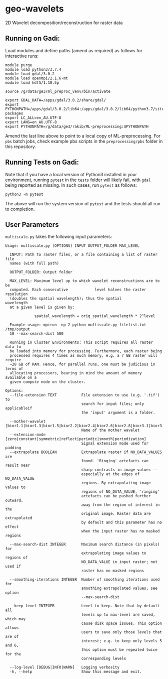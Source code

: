 # geo-wavelets
2D Wavelet decomposition/reconstruction for raster data

## Running on Gadi:

Load modules and define paths (amend as required) as follows for interactive runs:

```
module purge
module load python3/3.7.4
module load gdal/3.0.2
module load openmpi/2.1.6-mt
module load hdf5/1.10.5p

source /g/data/ge3/ml_preproc_venv/bin/activate

export GDAL_DATA=/apps/gdal/3.0.2/share/gdal/
export PYTHONPATH=/apps/gdal/3.0.2/lib64:/apps/gdal/3.0.2/lib64/python3.7/site-packages
export LC_ALL=en_AU.UTF-8
export LANG=en_AU.UTF-8
export PYTHONPATH=/g/data/ge3/rakib/ML-preprocessing:$PYTHONPATH
```
Amend the last line above to point to a local copy of ML-preprocessing.
For `pbs` batch jobs, check example pbs scripts in the `preprocessing/pbs` folder in this repository.

## Running Tests on Gadi:

Note that if you have a local version of Python3 installed in your environment, running `pytest` in the `tests` folder will likely fail, with `gdal` being reported as missing. In such cases, run `pytest` as follows:

`python3 -m pytest`

The above will run the system version of `pytest` and the tests should all run to completion.

## User Parameters 

`multiscale.py` takes the following input parameters:

```
Usage: multiscale.py [OPTIONS] INPUT OUTPUT_FOLDER MAX_LEVEL

  INPUT: Path to raster files, or a file containing a list of raster file
  names (with full path)

  OUTPUT_FOLDER: Output folder

  MAX_LEVEL: Maximum level up to which wavelet reconstructions are to be
  computed. Each consecutive            level halves the raster resolution
  (doubles the spatial wavelength); thus the spatial            wavelength
  at a given level is given by:

             spatial_wavelength = orig_spatial_wavelength * 2^level

  Example usage: mpirun -np 2 python multiscale.py filelist.txt /tmp/output
  10 --max-search-dist 500

  Running in Cluster Environments: This script requires all raster data to
  be loaded into memory for processing. Furthermore, each raster being
  processed requires 4 times as much memory, e.g. a 7 GB raster will require
  ~28 GB of RAM. Hence, for parallel runs, one must be judicious in terms of
  allocating processors, bearing in mind the amount of memory available on a
  given compute node on the cluster.

Options:
  --file-extension TEXT           File extension to use (e.g. '.tif') to
                                  search for input files; only applicableif
                                  the 'input' argument is a folder.

  --mother-wavelet [bior1.1|bior1.3|bior1.5|bior2.2|bior2.4|bior2.6|bior2.8|bior3.1|bior3.3|bior3.5|bior3.7|bior3.9|bior4.4|bior5.5|bior6.8|coif1|coif2|coif3|coif4|coif5|coif6|coif7|coif8|coif9|coif10|coif11|coif12|coif13|coif14|coif15|coif16|coif17|db1|db2|db3|db4|db5|db6|db7|db8|db9|db10|db11|db12|db13|db14|db15|db16|db17|db18|db19|db20|db21|db22|db23|db24|db25|db26|db27|db28|db29|db30|db31|db32|db33|db34|db35|db36|db37|db38|dmey|haar|rbio1.1|rbio1.3|rbio1.5|rbio2.2|rbio2.4|rbio2.6|rbio2.8|rbio3.1|rbio3.3|rbio3.5|rbio3.7|rbio3.9|rbio4.4|rbio5.5|rbio6.8|sym2|sym3|sym4|sym5|sym6|sym7|sym8|sym9|sym10|sym11|sym12|sym13|sym14|sym15|sym16|sym17|sym18|sym19|sym20]
                                  Name of the mother wavelet
  --extension-mode [zero|constant|symmetric|reflect|periodic|smooth|periodization]
                                  Signal extension mode used for padding
  --extrapolate BOOLEAN           Extrapolate raster if NO_DATA_VALUES are
                                  found. 'Ringing' artefacts can result near
                                  sharp contrasts in image values --
                                  especially at the edges of NO_DATA_VALUE
                                  regions. By extrapolating image values to
                                  regions of NO_DATA_VALUE, 'ringing'
                                  artefacts can be pushed further outward,
                                  away from the region of interest in the
                                  original image. Raster data are extrapolated
                                  by default and this parameter has no effect
                                  when the input raster has no masked regions

  --max-search-dist INTEGER       Maximum search distance (in pixels) for
                                  extrapolating image values to regions of
                                  NO_DATA_VALUE in input raster; not used if
                                  raster has no masked regions

  --smoothing-iterations INTEGER  Number of smoothing iterations used for
                                  smoothing extrapolated values; see option
                                  --max-search-dist

  --keep-level INTEGER            Level to keep. Note that by default all
                                  levels up to max-level are saved, which may
                                  cause disk space issues. This option allows
                                  users to save only those levels that are of
                                  interest; e.g. to keep only levels 5 and 6,
                                  this option must be repeated twice for the
                                  corresponding levels

  --log-level [DEBUG|INFO|WARN]   Logging verbosity
  -h, --help                      Show this message and exit.

```
